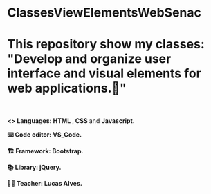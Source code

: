 # ClassesViewElementsWebSenac

<!DOCKTYPE>
<html>
      <head>
          <h1> This repository show my classes: "Develop and organize user interface and visual elements for web applications.🎨" </h1>
      </head>
      <br>
      <body>
            <p><b><> Languages: </b> <b> HTML </b>,<b> CSS </b> and <b> Javascript. </b></p>
            <p><b>⌨️ Code editor: VS_Code. </b></p>
            <p><b>🏗️ Framework: Bootstrap.</b></p>
            <p><b>📚 Library: jQuery.</b></p> 
            <p><b>👨‍🏫 Teacher: Lucas Alves. </b></p>
      </body>
      </html>
